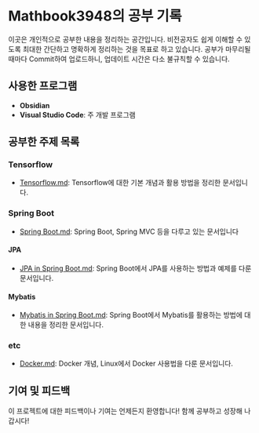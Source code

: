 # Mathbook3948의 공부 기록

이곳은 개인적으로 공부한 내용을 정리하는 공간입니다. 비전공자도 쉽게 이해할 수 있도록 최대한 간단하고 명확하게 정리하는 것을 목표로 하고 있습니다. 공부가 마무리될 때마다 Commit하여 업로드하니, 업데이트 시간은 다소 불규칙할 수 있습니다.

## 사용한 프로그램
- **Obsidian**
- **Visual Studio Code**: 주 개발 프로그램

## 공부한 주제 목록
### Tensorflow
- [Tensorflow.md](Tensorflow/Tensorflow.md): Tensorflow에 대한 기본 개념과 활용 방법을 정리한 문서입니다.
### Spring Boot
- [Spring Boot.md](https://github.com/mathbook3948/Study_History/blob/69fe635fd0208e2e62ad1346f3027827d6967b04/Spring%20Boot/Spring%20Boot.md): Spring Boot, Spring MVC 등을 다루고 있는 문서입니다
#### JPA
- [JPA in Spring Boot.md](https://github.com/mathbook3948/Study_History/blob/69fe635fd0208e2e62ad1346f3027827d6967b04/Spring%20Boot/JPA/JPA%20in%20Spring%20Boot.md): Spring Boot에서 JPA를 사용하는 방법과 예제를 다룬 문서입니다.
#### Mybatis
- [Mybatis in Spring Boot.md](https://github.com/mathbook3948/Study_History/blob/69fe635fd0208e2e62ad1346f3027827d6967b04/Spring%20Boot/Mybatis/Mybatis%20in%20Spring%20Boot.md): Spring Boot에서 Mybatis를 활용하는 방법에 대한 내용을 정리한 문서입니다.
### etc
- [Docker.md](etc/Docker.md): Docker 개념, Linux에서 Docker 사용법을 다룬 문서입니다.

## 기여 및 피드백
이 프로젝트에 대한 피드백이나 기여는 언제든지 환영합니다! 함께 공부하고 성장해 나갑시다!
